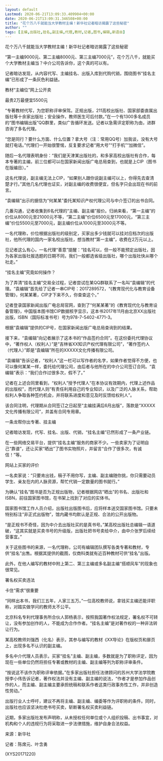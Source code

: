 ```yaml
---
layout: default
Lastmod: 2020-06-21T13:09:33.409904+00:00
date: 2020-06-21T13:09:31.346508+00:00
title: "花个万八千就能当大学教材主编！新华社记者暗访揭露了这些秘密"
author: ""
tags: [主编,出版社,挂名,副主编,代理,教材,记者,图书,编辑,新语丝]
---
```


花个万八千就能当大学教材主编！新华社记者暗访揭露了这些秘密

“第一主编9000元、第二主编8000元、第三主编7000元”，花个万八千，就能买个大学教材主编当？中介公司告诉你，这个真的可以有。

记者暗访发现，从内容代写、主编挂名、出版入库到代购代销，围绕图书“挂名主编”已形成了一条灰色利益链。

教材“主编位”网上公开卖

最贵2万最便宜5500元

“专著教材代写，为您职称评审保驾。正规出版，211高校出版社、国家部委直属出版社等十余家出版社；安全操作，教师医生可后付款。”在一个有1300多名成员的“图书编辑出版”QQ群里，类似广告循环发送。记者以急需评定职称为由，进群咨询了多名代理。

“您是同行？要什么方面、什么位置？拿大号（注：常用QQ号）加我谈，没有大号就打电话。”代理们一开始很警惕，反复要求记者“用大号”“打手机”“加微信”。

随后一名代理表明身份：“我们是天津某出版社的，和多家高校出版社有合作，每本专著的主编，前三位都可以在国家新闻出版广电总局查到，也就是上CIP（图书在版编目）。”

这名代理说，副主编无法上CIP，“如果别人跟你说副主编可以上，你得先去查清楚才行。”其他几名代理也证实，对副主编的收费很便宜，但名字只会出现在书的前言。

“袁编辑”出示的据信为“何某某”委托某知识产权代理公司与中介签订的出书合同。

几番沟通，记者收集到6名代理的“主编、副主编”报价。归纳来看，“第一主编”的价位从8000元至21000元不等，“第二主编”价位6500元至17000元，“第三主编”价位5500元至7000元，副主编价位从1000元至3000元不等。

一名代理称，价位根据出版社的级别定，买家出多少钱就可以挂对应档次的出版社，他所代理的国内一家名校出版社，想当教材“第一主编”，收费在2万元以上。

见记者这么有心，一名代理“善意”提醒：“挂名可以，但一般不能预定出版社，因为各家出版社报选题的日期不同，我们一般都选省级出版社，哪个出版社快从哪个社走。”

“挂名主编”究竟如何操作？

为了弄清“挂名主编”交易全过程，记者尝试在某QQ群联系了一名叫“袁编辑”的代理。“袁编辑”首先给了记者一串CIP号：2017289572，“《教育现代化与教育设备管理》，何某某著，CIP才下来不久，你查查这个。”

记者登录国家新闻出版广电总局官网，查到了“何某某著”的《教育现代化与教育设备管理》，中国版本图书馆CIP数据核字显示，这本书2017年11月由北京XX出版社出版，ISBN（国际标准书号）号为978-7-5402-4771-3。

根据“袁编辑”提供的CIP号，在国家新闻出版广电总局查询到的结果。

接下来，“袁编辑”向记者展示了这本书的“作品签约合同”。在这份委托代理协议中，“著作权人（权利人）”是“吉林省XX知识产权代理有限公司”，“著作签约人（代理人）”即是“袁编辑”所在的XXXXX文化传播有限公司。

“袁编辑”告诉记者，“权利人”这一栏可以写作者的名字，如果作者觉得不方便，也可以像何某某一样，委托给代理公司，由后者与他所在的中介公司签订合同。“袁编辑”表示：“我们合作过很多次，假不了。”

记者在上述合同里看到，“权利人”授予代理人“在本协议有效期内，代理上述作品的出版权”，而代理人则“有责任利用自己的专业知识，以及广泛的人脉关系，帮助权利人争取各种签约机会，并将联系进度和意见及时反馈给权利人”。

该合同注明，代理期从合同签订之日起至“主编挂满后6月出版”，落款是“XXXXX文化传播有限公司”，并盖有合同专用章。

一条龙帮你出专著、挂主编

记者暗访发现，代写、挂名、出版、代销，“挂名主编”已然形成了一条产业链。

在一些网络交易平台，提供“挂名主编”服务的商家不少。一些卖家为了证明自己“靠谱”，还让买家“晒出”了图书实物照片，并留言“合作了很多次，有诚信！”等。

网站上买家的评价

一名卖家说：“只要肯出钱，稿子不用你写，主编、副主编随你挑，你只需要动员学生、亲友在内的人脉资源，帮忙代销一定数量的图书就行。”

为确认“挂名”图书是否为正规出版物，记者根据网店“晒出”的书名、出版社和ISBN，前往国家图书馆，在书架上找到了对应的实体书。

国家图书馆工作人员介绍，出版社出版图书后，应将样本送交国家图书馆。只要未特别标注“非正式出版物”，馆内藏书均默认是正规、合法的公开出版物。

“是正规书不奇怪，因为中介去出版社买的是真书号。”某高校出版社总编辑一语道破，“这其实就是买卖书号的升级版，出版社把书号卖给中介，由中介张罗后续经营事宜。”

关于这些图书的来源，一名代理称，公司有编辑团队撰写各类专著和教材，专供“挂名”出售。根据其提供的截图，仅商科类就有近百种教材可供“挂名”出版。

此外，在他人编写的教材中附上第二、第三主编或多名副主编“搭顺风车”的现象也很常见。

署名权买卖违法

卡住“需求”很重要

“同样出本书，我们三五年，人家三五万。”一位高校教师说，拿钱买主编还能评职称，对踏实做学问的教师太不公平。

北京科名专利代理事务所合伙人郭杨表示，按照我国著作权法规定，署名权不可转让，没有参加创作的人，不能成为合作作者。“挂名主编”是对著作权的一种非法转让行为。

某高校教师刘强西（化名）表示，其参与编写的教材《XX导论》在版权页和扉页上，出现多名不认识的副主编。

多名中介代理人员表示，买家“挂名”主编、副主编，多数就是为了职称评定，因为现在一些单位仍然将担任专著或教材的主编、副主编等列为职称评审条件。

“按说这不该作为职称评审依据。”在多家出版社担任法律顾问的苏州大学法学院教授李小伟告诉记者，著作权法并没有主编、副主编的说法，“作者才是参加作品创作的人，而主编、副主编主要承担统稿和联系作者这类行政事务性工作，并非创造性劳动。”

出版行业人士呼吁，建议不再将主编、副主编、编委等作为评职称的条件。同时，出版社也应该坚决杜绝书号买卖，斩断署名权买卖利益链。

近期，多家出版社发布声明称，从未授权任何单位或个人组织投稿、出书事宜，对机构和个人的违规行为将采取进一步法律措施，维护自身合法权益。

来源：新华社

记者：陈席元、叶含勇

(XYS20171220)

